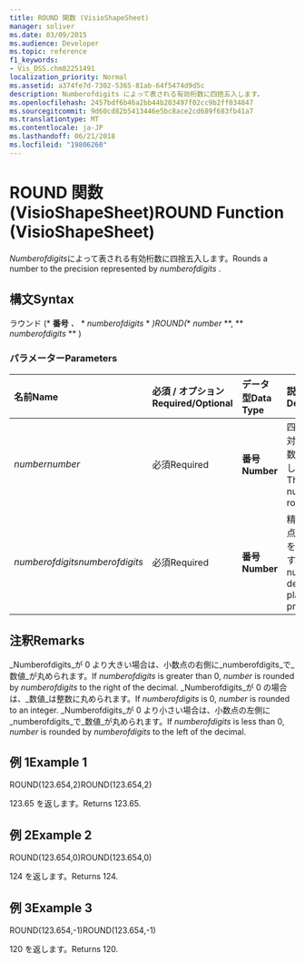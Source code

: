 ```yaml
---
title: ROUND 関数 (VisioShapeSheet)
manager: soliver
ms.date: 03/09/2015
ms.audience: Developer
ms.topic: reference
f1_keywords:
- Vis_DSS.chm82251491
localization_priority: Normal
ms.assetid: a374fe7d-7302-5365-81ab-64f5474d9d5c
description: Numberofdigits によって表される有効桁数に四捨五入します。
ms.openlocfilehash: 2457bdf6b46a2bb44b203497f02cc9b2ff034847
ms.sourcegitcommit: 9d60cd82b5413446e5bc8ace2cd689f683fb41a7
ms.translationtype: MT
ms.contentlocale: ja-JP
ms.lasthandoff: 06/21/2018
ms.locfileid: "19806260"
---
```

# <a name="round-function-visioshapesheet"></a><span data-ttu-id="0cc59-103">ROUND 関数 (VisioShapeSheet)</span><span class="sxs-lookup"><span data-stu-id="0cc59-103">ROUND Function (VisioShapeSheet)</span></span>

<span data-ttu-id="0cc59-104">*Numberofdigits*によって表される有効桁数に四捨五入します。</span><span class="sxs-lookup"><span data-stu-id="0cc59-104">Rounds a number to the precision represented by  *numberofdigits*  .</span></span> 
  
## <a name="syntax"></a><span data-ttu-id="0cc59-105">構文</span><span class="sxs-lookup"><span data-stu-id="0cc59-105">Syntax</span></span>

<span data-ttu-id="0cc59-106">ラウンド (* **番号** *、* * *numberofdigits* * *)</span><span class="sxs-lookup"><span data-stu-id="0cc59-106">ROUND(** *number* **, ** *numberofdigits* ** )</span></span> 
  
### <a name="parameters"></a><span data-ttu-id="0cc59-107">パラメーター</span><span class="sxs-lookup"><span data-stu-id="0cc59-107">Parameters</span></span>

|<span data-ttu-id="0cc59-108">**名前**</span><span class="sxs-lookup"><span data-stu-id="0cc59-108">**Name**</span></span>|<span data-ttu-id="0cc59-109">**必須 / オプション**</span><span class="sxs-lookup"><span data-stu-id="0cc59-109">**Required/Optional**</span></span>|<span data-ttu-id="0cc59-110">**データ型**</span><span class="sxs-lookup"><span data-stu-id="0cc59-110">**Data Type**</span></span>|<span data-ttu-id="0cc59-111">**説明**</span><span class="sxs-lookup"><span data-stu-id="0cc59-111">**Description**</span></span>|
|:-----|:-----|:-----|:-----|
| <span data-ttu-id="0cc59-112">_number_</span><span class="sxs-lookup"><span data-stu-id="0cc59-112">_number_</span></span> <br/> |<span data-ttu-id="0cc59-113">必須</span><span class="sxs-lookup"><span data-stu-id="0cc59-113">Required</span></span>  <br/> |<span data-ttu-id="0cc59-114">**番号**</span><span class="sxs-lookup"><span data-stu-id="0cc59-114">**Number**</span></span> <br/> |<span data-ttu-id="0cc59-115">四捨五入の対象となる数値を指定します。</span><span class="sxs-lookup"><span data-stu-id="0cc59-115">The number to round off.</span></span>  <br/> |
| <span data-ttu-id="0cc59-116">_numberofdigits_</span><span class="sxs-lookup"><span data-stu-id="0cc59-116">_numberofdigits_</span></span> <br/> |<span data-ttu-id="0cc59-117">必須</span><span class="sxs-lookup"><span data-stu-id="0cc59-117">Required</span></span>  <br/> |<span data-ttu-id="0cc59-118">**番号**</span><span class="sxs-lookup"><span data-stu-id="0cc59-118">**Number**</span></span> <br/> |<span data-ttu-id="0cc59-119">精度の小数点以下桁数を指定します。</span><span class="sxs-lookup"><span data-stu-id="0cc59-119">The number of decimal places of precision.</span></span>  <br/> |
   
## <a name="remarks"></a><span data-ttu-id="0cc59-120">注釈</span><span class="sxs-lookup"><span data-stu-id="0cc59-120">Remarks</span></span>

<span data-ttu-id="0cc59-121">_Numberofdigits_が 0 より大きい場合は、小数点の右側に_numberofdigits_で_数値_が丸められます。</span><span class="sxs-lookup"><span data-stu-id="0cc59-121">If  _numberofdigits_ is greater than 0,  _number_ is rounded by  _numberofdigits_ to the right of the decimal.</span></span> <span data-ttu-id="0cc59-122">_Numberofdigits_が 0 の場合は、_数値_は整数に丸められます。</span><span class="sxs-lookup"><span data-stu-id="0cc59-122">If  _numberofdigits_ is 0,  _number_ is rounded to an integer.</span></span> <span data-ttu-id="0cc59-123">_Numberofdigits_が 0 より小さい場合は、小数点の左側に_numberofdigits_で_数値_が丸められます。</span><span class="sxs-lookup"><span data-stu-id="0cc59-123">If  _numberofdigits_ is less than 0,  _number_ is rounded by  _numberofdigits_ to the left of the decimal.</span></span> 
  
## <a name="example-1"></a><span data-ttu-id="0cc59-124">例 1</span><span class="sxs-lookup"><span data-stu-id="0cc59-124">Example 1</span></span>

<span data-ttu-id="0cc59-125">ROUND(123.654,2)</span><span class="sxs-lookup"><span data-stu-id="0cc59-125">ROUND(123.654,2)</span></span>
  
<span data-ttu-id="0cc59-126">123.65 を返します。</span><span class="sxs-lookup"><span data-stu-id="0cc59-126">Returns 123.65.</span></span>
  
## <a name="example-2"></a><span data-ttu-id="0cc59-127">例 2</span><span class="sxs-lookup"><span data-stu-id="0cc59-127">Example 2</span></span>

<span data-ttu-id="0cc59-128">ROUND(123.654,0)</span><span class="sxs-lookup"><span data-stu-id="0cc59-128">ROUND(123.654,0)</span></span>
  
<span data-ttu-id="0cc59-129">124 を返します。</span><span class="sxs-lookup"><span data-stu-id="0cc59-129">Returns 124.</span></span>
  
## <a name="example-3"></a><span data-ttu-id="0cc59-130">例 3</span><span class="sxs-lookup"><span data-stu-id="0cc59-130">Example 3</span></span>

<span data-ttu-id="0cc59-131">ROUND(123.654,-1)</span><span class="sxs-lookup"><span data-stu-id="0cc59-131">ROUND(123.654,-1)</span></span>
  
<span data-ttu-id="0cc59-132">120 を返します。</span><span class="sxs-lookup"><span data-stu-id="0cc59-132">Returns 120.</span></span>
  

